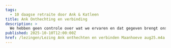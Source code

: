 ```yaml
---
tags:
  - 10 daagse retraite door Ank & Katleen
title: Ank Onthechting en verbinding
description: >
  We hebben geen controle over wat we ervaren en dat gegeven brengt ons in contact met gedeelde menselijkheid
published: 2025-10-10T12:00:00Z
href: /lezingen/Lezing Ank onthechten en verbinden Maanhoeve aug25.m4a
---
```

